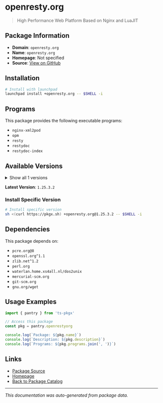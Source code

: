 # openresty.org

> High Performance Web Platform Based on Nginx and LuaJIT

## Package Information

- **Domain**: `openresty.org`
- **Name**: `openresty.org`
- **Homepage**: Not specified
- **Source**: [View on GitHub](https://github.com/pkgxdev/pantry/tree/main/projects/openresty.org/package.yml)

## Installation

```bash
# Install with launchpad
launchpad install +openresty.org -- $SHELL -i
```

## Programs

This package provides the following executable programs:

- `nginx-xml2pod`
- `opm`
- `resty`
- `restydoc`
- `restydoc-index`

## Available Versions

<details>
<summary>Show all 1 versions</summary>

- `1.25.3.2`

</details>

**Latest Version**: `1.25.3.2`

### Install Specific Version

```bash
# Install specific version
sh <(curl https://pkgx.sh) +openresty.org@1.25.3.2 -- $SHELL -i
```

## Dependencies

This package depends on:

- `pcre.org@8`
- `openssl.org^1.1`
- `zlib.net^1.2`
- `perl.org`
- `waterlan.home.xs4all.nl/dos2unix`
- `mercurial-scm.org`
- `git-scm.org`
- `gnu.org/wget`

## Usage Examples

```typescript
import { pantry } from 'ts-pkgx'

// Access this package
const pkg = pantry.openrestyorg

console.log(`Package: ${pkg.name}`)
console.log(`Description: ${pkg.description}`)
console.log(`Programs: ${pkg.programs.join(', ')}`)
```

## Links

- [Package Source](https://github.com/pkgxdev/pantry/tree/main/projects/openresty.org/package.yml)
- [Homepage](#)
- [Back to Package Catalog](../package-catalog.md)

---

*This documentation was auto-generated from package data.*

